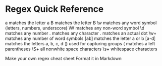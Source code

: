 Regex Quick Reference
=====================
a     matches the letter a
B     matches the letter B
\w    matches any word symbol (letters, numbers, underscore)
\W    matches any non-word symbol
\d    matches any number
.     matches any character
\.    matches an actual dot
\w+   matches any number of word symbols
[ab]  matches the letter a or b
[a-d] matches the letters a, b, c, d
()    used for capturing groups
\(    matches a left parentheses
\S+	  all nonwhite space characters
\s+   whitespace characters

Make your own regex cheat sheet
Format it in Markdown

